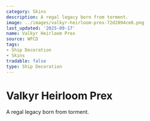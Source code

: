 ```yaml
---
category: Skins
description: A regal legacy born from torment.
image: ../images/valkyr-heirloom-prex-72d2894ce6.png
last_updated: '2025-09-17'
name: Valkyr Heirloom Prex
source: WFCD
tags:
- Ship Decoration
- Skins
tradable: false
type: Ship Decoration
---
```


# Valkyr Heirloom Prex

A regal legacy born from torment.

